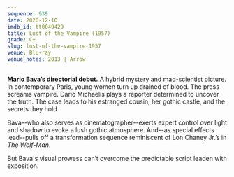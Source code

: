 ```yaml
---
sequence: 939
date: 2020-12-10
imdb_id: tt0049429
title: Lust of the Vampire (1957)
grade: C+
slug: lust-of-the-vampire-1957
venue: Blu-ray
venue_notes: 2013 | Arrow
---
```


**Mario Bava’s directorial debut.** A hybrid mystery and mad-scientist picture. In contemporary Paris, young women turn up drained of blood. The press screams vampire. Dario Michaelis plays a reporter determined to uncover the truth. The case leads to his estranged cousin, her gothic castle, and the secrets they hold.

<!-- end -->

Bava--who also serves as cinematographer--exerts expert control over light and shadow to evoke a lush gothic atmosphere. And--as special effects lead--pulls off a transformation sequence reminiscent of Lon Chaney Jr.’s in <span data-imdb-id="tt0034398">_The Wolf-Man_</span>.

But Bava's visual prowess can’t overcome the predictable script leaden with exposition.